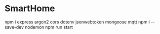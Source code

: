 # SmartHome

npm i express argon2 cors dotenv jsonwebtoken mongoose mqtt
npm i --save-dev nodemon
npm run start
